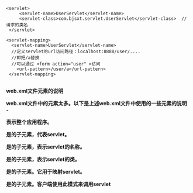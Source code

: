 ```
<servlet>
     <servlet-name>UserServlet</servlet-name> 
	 <servlet-class>com.bjsxt.servlet.UserServlet</servlet-class>  //请求的类名
 </servlet>
		
<servlet-mapping>
  <servlet-name>UserServlet</servlet-name>
  //定义servlet的url访问路径：localhost:8888/user/....
  //即把/a替换
  //可以通过 <form action="user" >访问
	<url-pattern>/user/a</url-pattern>  
 </servlet-mapping>
 
```





**web.xml文件元素的说明**

**web.xml文件中的元素太多。以下是上述web.xml文件中使用的一些元素的说明 -**

**表示整个应用程序。**

**是的子元素，代表servlet。**

**是的子元素，表示servlet的名称。**

**是的子元素，表示servlet的类。**

**是的子元素。它用于映射servlet。**

**是的子元素。客户端使用此模式来调用servlet**


